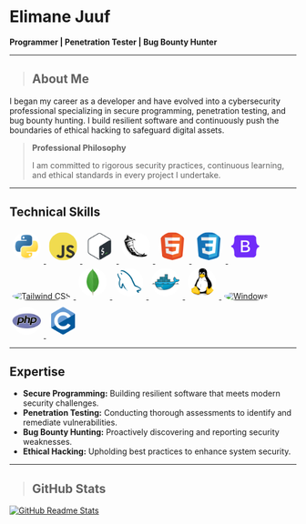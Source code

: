 # Elimane Juuf

**Programmer | Penetration Tester | Bug Bounty Hunter**

---

> ## About Me

I began my career as a developer and have evolved into a cybersecurity professional specializing in secure programming, penetration testing, and bug bounty hunting. I build resilient software and continuously push the boundaries of ethical hacking to safeguard digital assets.

> **Professional Philosophy**
>
> I am committed to rigorous security practices, continuous learning, and ethical standards in every project I undertake.

---

## Technical Skills

<a href="https://www.python.org/">
  <img src="https://raw.githubusercontent.com/devicons/devicon/master/icons/python/python-original.svg" alt="Python" style="width:50px; margin:5px; border-radius:50%;" />
</a>
<a href="https://developer.mozilla.org/en-US/docs/Web/JavaScript">
  <img src="https://raw.githubusercontent.com/devicons/devicon/master/icons/javascript/javascript-original.svg" alt="JavaScript" style="width:50px; margin:5px; border-radius:50%;" />
</a>
<a href="https://www.gnu.org/software/bash/">
  <img src="https://raw.githubusercontent.com/devicons/devicon/master/icons/bash/bash-original.svg" alt="Bash" style="width:50px; margin:5px; border-radius:50%;" />
</a>
<a href="https://flask.palletsprojects.com/">
  <img src="https://raw.githubusercontent.com/devicons/devicon/master/icons/flask/flask-original.svg" alt="Flask" style="width:50px; margin:5px; border-radius:50%;" />
</a>
<a href="https://developer.mozilla.org/en-US/docs/Web/HTML">
  <img src="https://raw.githubusercontent.com/devicons/devicon/master/icons/html5/html5-original.svg" alt="HTML5" style="width:50px; margin:5px; border-radius:50%;" />
</a>
<a href="https://developer.mozilla.org/en-US/docs/Web/CSS">
  <img src="https://raw.githubusercontent.com/devicons/devicon/master/icons/css3/css3-original.svg" alt="CSS3" style="width:50px; margin:5px; border-radius:50%;" />
</a>
<a href="https://getbootstrap.com/">
  <img src="https://raw.githubusercontent.com/devicons/devicon/master/icons/bootstrap/bootstrap-plain.svg" alt="Bootstrap" style="width:50px; margin:5px; border-radius:50%;" />
</a>
<a href="https://tailwindcss.com/">
  <img src="https://upload.wikimedia.org/wikipedia/commons/d/d5/Tailwind_CSS_Logo.svg" alt="Tailwind CSS" style="width:50px; margin:5px; border-radius:50%;" />
</a>
<a href="https://www.mongodb.com/">
  <img src="https://raw.githubusercontent.com/devicons/devicon/master/icons/mongodb/mongodb-original.svg" alt="MongoDB" style="width:50px; margin:5px; border-radius:50%;" />
</a>
<a href="https://www.mysql.com/">
  <img src="https://raw.githubusercontent.com/devicons/devicon/master/icons/mysql/mysql-original.svg" alt="MySQL" style="width:50px; margin:5px; border-radius:50%;" />
</a>
<a href="https://www.docker.com/">
  <img src="https://raw.githubusercontent.com/devicons/devicon/master/icons/docker/docker-original.svg" alt="Docker" style="width:50px; margin:5px; border-radius:50%;" />
</a>
<a href="https://www.linux.org/">
  <img src="https://raw.githubusercontent.com/devicons/devicon/master/icons/linux/linux-original.svg" alt="Linux" style="width:50px; margin:5px; border-radius:50%;" />
</a>
<a href="https://www.microsoft.com/windows">
  <img src="https://upload.wikimedia.org/wikipedia/commons/5/5f/Windows_logo_-_2012.svg" alt="Windows" style="width:50px; margin:5px; border-radius:50%;" />
</a>
<a href="https://www.php.net/">
  <img src="https://raw.githubusercontent.com/devicons/devicon/master/icons/php/php-original.svg" alt="PHP" style="width:50px; margin:5px; border-radius:50%;" />
</a>
<a href="https://en.wikipedia.org/wiki/C_(programming_language)">
  <img src="https://raw.githubusercontent.com/devicons/devicon/master/icons/c/c-original.svg" alt="C" style="width:50px; margin:5px; border-radius:50%;" />
</a>

---

## Expertise

- **Secure Programming:** Building resilient software that meets modern security challenges.
- **Penetration Testing:** Conducting thorough assessments to identify and remediate vulnerabilities.
- **Bug Bounty Hunting:** Proactively discovering and reporting security weaknesses.
- **Ethical Hacking:** Upholding best practices to enhance system security.

---

> ## GitHub Stats
>
[![GitHub Readme Stats](https://github-readme-stats.vercel.app/api?username=jusot99&show_icons=true&theme=dark)](https://github.com/jusot99)

